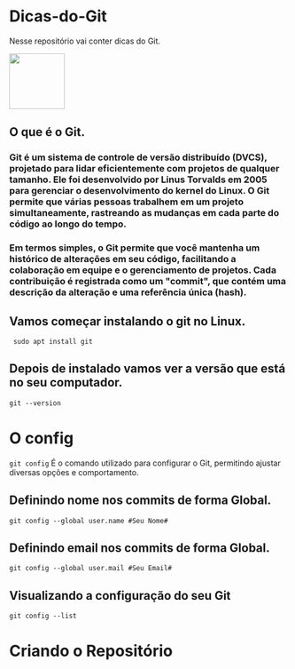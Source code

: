 # Dicas-do-Git

Nesse repositório vai conter dicas do Git.

 
<img src="https://cdn.jsdelivr.net/gh/devicons/devicon@latest/icons/git/git-original-wordmark.svg" width="100px"/>

## O que é o Git.

### Git é um sistema de controle de versão distribuído (DVCS), projetado para lidar eficientemente com projetos de qualquer tamanho. Ele foi desenvolvido por Linus Torvalds em 2005 para gerenciar o desenvolvimento do kernel do Linux. O Git permite que várias pessoas trabalhem em um projeto simultaneamente, rastreando as mudanças em cada parte do código ao longo do tempo.

### Em termos simples, o Git permite que você mantenha um histórico de alterações em seu código, facilitando a colaboração em equipe e o gerenciamento de projetos. Cada contribuição é registrada como um "commit", que contém uma descrição da alteração e uma referência única (hash).

## Vamos começar instalando o git no Linux.

` sudo apt install git` 

## Depois de instalado vamos ver a versão que está no seu computador.

` git --version `    

# O config

 `git config`  É o comando utilizado para configurar o Git, permitindo ajustar diversas opções e comportamento.

## Definindo nome nos commits de forma Global.

`git config --global user.name #Seu Nome#`

## Definindo email nos commits de forma Global.

`git config --global user.mail #Seu Email#`

## Visualizando a configuração do seu Git

`git config --list`

# Criando o Repositório 

## 